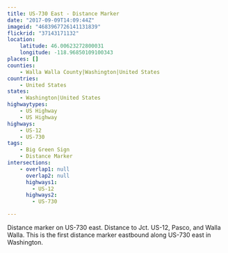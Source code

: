 ```yaml
---
title: US-730 East - Distance Marker
date: "2017-09-09T14:09:44Z"
imageid: "4683967726141131839"
flickrid: "37143171132"
location:
    latitude: 46.00623272800031
    longitude: -118.96850109100343
places: []
counties:
    - Walla Walla County|Washington|United States
countries:
    - United States
states:
    - Washington|United States
highwaytypes:
    - US Highway
    - US Highway
highways:
    - US-12
    - US-730
tags:
    - Big Green Sign
    - Distance Marker
intersections:
    - overlap1: null
      overlap2: null
      highways1:
        - US-12
      highways2:
        - US-730

---
```

Distance marker on US-730 east.  Distance to Jct. US-12, Pasco, and Walla Walla.  This is the first distance marker eastbound along US-730 east in Washington.